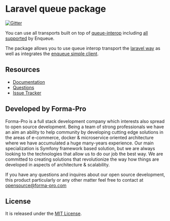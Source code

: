 # Laravel queue package

[![Gitter](https://badges.gitter.im/php-enqueue/Lobby.svg)](https://gitter.im/php-enqueue/Lobby)
 
You can use all transports built on top of [queue-interop](https://github.com/queue-interop/queue-interop) including [all supported](https://github.com/php-enqueue/enqueue-dev/tree/master/docs/transport) by Enqueue.  

The package allows you to use queue interop transport the [laravel way](https://github.com/php-enqueue/enqueue-dev/blob/master/docs/laravel/queues.md) as well as integrates the [enqueue simple client](https://github.com/php-enqueue/enqueue-dev/blob/master/docs/laravel/quick_tour.md#enqueue-simple-client). 

## Resources

* [Documentation](https://github.com/php-enqueue/enqueue-dev/blob/master/docs/index.md)
* [Questions](https://gitter.im/php-enqueue/Lobby)
* [Issue Tracker](https://github.com/php-enqueue/enqueue-dev/issues)

## Developed by Forma-Pro

Forma-Pro is a full stack development company which interests also spread to open source development. 
Being a team of strong professionals we have an aim an ability to help community by developing cutting edge solutions in the areas of e-commerce, docker & microservice oriented architecture where we have accumulated a huge many-years experience. 
Our main specialization is Symfony framework based solution, but we are always looking to the technologies that allow us to do our job the best way. We are committed to creating solutions that revolutionize the way how things are developed in aspects of architecture & scalability.

If you have any questions and inquires about our open source development, this product particularly or any other matter feel free to contact at opensource@forma-pro.com

## License

It is released under the [MIT License](LICENSE).
